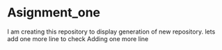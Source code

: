 # Asignment_one
I am creating this repository to display generation of new repository.
lets add one more line to check
Adding one more line